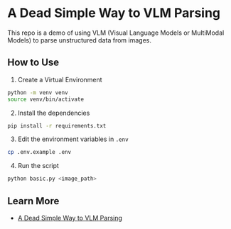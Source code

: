 # A Dead Simple Way to VLM Parsing

This repo is a demo of using VLM (Visual Language Models or MultiModal Models) to parse unstructured data from images.

## How to Use

1. Create a Virtual Environment

```bash
python -m venv venv
source venv/bin/activate
```

2. Install the dependencies

```bash
pip install -r requirements.txt
```

3. Edit the environment variables in `.env`

```bash
cp .env.example .env
```

4. Run the script

```bash
python basic.py <image_path>
```

## Learn More

- [A Dead Simple Way to VLM Parsing](https://psiace.me/posts/a-dead-simple-way-to-vlm-parsing/)
